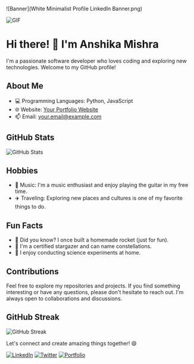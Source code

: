 <!-- Banner -->
![Banner](White Minimalist Profile LinkedIn Banner.png)

<!-- GIF -->
![GIF](https://your-image-url.com/your-animated-gif.gif)

# Hi there! 👋 I'm Anshika Mishra

I'm a passionate software developer who loves coding and exploring new technologies. Welcome to my GitHub profile!

## About Me

- 💻 Programming Languages: Python, JavaScript
- 🌐 Website: [Your Portfolio Website](https://your-portfolio-website.com)
- 📫 Email: your.email@example.com

## GitHub Stats

![GitHub Stats](https://github-readme-stats.vercel.app/api?username=anshika0912&show_icons=true&count_private=true&theme=dark)

## Hobbies

- 🎵 Music: I'm a music enthusiast and enjoy playing the guitar in my free time.
- ✈️ Traveling: Exploring new places and cultures is one of my favorite things to do.

## Fun Facts

- 🚀 Did you know? I once built a homemade rocket (just for fun).
- 🌟 I'm a certified stargazer and can name constellations.
- 🧪 I enjoy conducting science experiments at home.

## Contributions

Feel free to explore my repositories and projects. If you find something interesting or have any questions, please don't hesitate to reach out. I'm always open to collaborations and discussions.

## GitHub Streak

![GitHub Streak](https://github-readme-streak-stats.herokuapp.com/?user=your-username&theme=dark)

Let's connect and create amazing things together! 😄

[![LinkedIn](https://img.shields.io/badge/-LinkedIn-0A66C2?style=for-the-badge&logo=linkedin&logoColor=white)](https://www.linkedin.com/in/your-linkedin-profile)
[![Twitter](https://img.shields.io/badge/-Twitter-1DA1F2?style=for-the-badge&logo=twitter&logoColor=white)](https://twitter.com/your-twitter-profile)
[![Portfolio](https://img.shields.io/badge/-Portfolio-007ACC?style=for-the-badge&logo=portfolio&logoColor=white)](https://your-portfolio-website.com)
